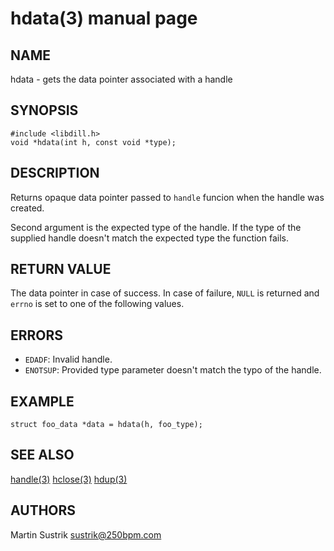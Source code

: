 # hdata(3) manual page

## NAME

hdata - gets the data pointer associated with a handle

## SYNOPSIS

```
#include <libdill.h>
void *hdata(int h, const void *type);
```

## DESCRIPTION

Returns opaque data pointer passed to `handle` funcion when the handle was created.

Second argument is the expected type of the handle. If the type of the supplied handle doesn't match the expected type the function fails.

## RETURN VALUE

The data pointer in case of success. In case of failure, `NULL` is returned and `errno` is set to one of the following values.

## ERRORS

* `EDADF`: Invalid handle.
* `ENOTSUP`: Provided type parameter doesn't match the typo of the handle.

## EXAMPLE

```
struct foo_data *data = hdata(h, foo_type);
```

## SEE ALSO

[handle(3)](handle.html)
[hclose(3)](hclose.html)
[hdup(3)](hdup.html)

## AUTHORS

Martin Sustrik <sustrik@250bpm.com>

